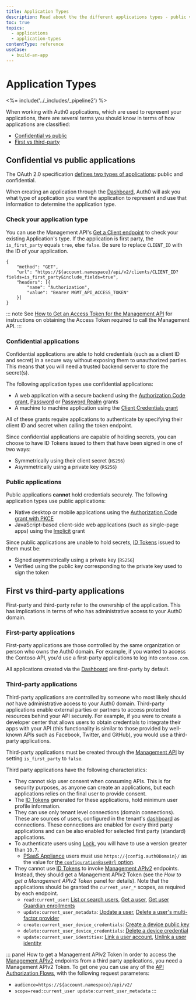 ```yaml
---
title: Application Types
description: Read about the the different applications types - public vs confidential, and first vs third-party
toc: true
topics:
  - applications
  - application-types
contentType: reference
useCase:
  - build-an-app
---
```

# Application Types

<%= include('../_includes/_pipeline2') %>

When working with Auth0 applications, which are used to represent your applications, there are several terms you should know in terms of how applications are classified:

* [Confidential vs public](#confidential-vs-public-applications)
* [First vs third-party](#first-vs-third-party-applications)

## Confidential vs public applications

The OAuth 2.0 specification [defines two types of applications](https://tools.ietf.org/html/rfc6749#section-2.1): public and confidential.

When creating an application through the [Dashboard](${manage_url}/#/applications), Auth0 will ask you what type of application you want the application to represent and use that information to determine the application type.

### Check your application type

You can use the Management API's [Get a Client endpoint](/api/management/v2#!/Clients/get_clients_by_id) to check your existing Application's type. If the application is first party, the `is_first_party` equals `true`, else `false`. Be sure to replace `CLIENT_ID` with the ID of your application.

```har
{
	"method": "GET",
	"url": "https://${account.namespace}/api/v2/clients/CLIENT_ID?fields=is_first_party&include_fields=true",
	"headers": [{
		"name": "Authorization",
		"value": "Bearer MGMT_API_ACCESS_TOKEN"
	}]
}
```

::: note
See [How to Get an Access Token for the Management API](/api/management/v2/tokens) for instructions on obtaining the Access Token required to call the Management API.
:::

### Confidential applications

Confidential applications are able to hold credentials (such as a client ID and secret) in a secure way without exposing them to unauthorized parties. This means that you will need a trusted backend server to store the secret(s).

The following application types use confidential applications:

* A web application with a secure backend using the [Authorization Code grant](/api-auth/grant/authorization-code), [Password](/api-auth/grant/password) or [Password Realm](/api-auth/tutorials/password-grant#realm-support) grants
* A machine to machine application using the [Client Credentials grant](/api-auth/grant/client-credentials)

All of these grants require applications to authenticate by specifying their client ID and secret when calling the token endpoint.

Since confidential applications are capable of holding secrets, you can choose to have ID Tokens issued to them that have been signed in one of two ways:

* Symmetrically using their client secret (`HS256`)
* Asymmetrically using a private key (`RS256`)

### Public applications

Public applications **cannot** hold credentials securely. The following application types use public applications:

* Native desktop or mobile applications using the [Authorization Code grant with PKCE](/api-auth/grant/authorization-code-pkce)
* JavaScript-based client-side web applications (such as single-page apps) using the [Implicit](/api-auth/grant/implicit) grant

Since public applications are unable to hold secrets, [ID Tokens](/tokens/id-token) issued to them must be:

* Signed asymmetrically using a private key (`RS256`)
* Verified using the public key corresponding to the private key used to sign the token

## First vs third-party applications

First-party and third-party refer to the ownership of the application. This has implications in terms of who has administrative access to your Auth0 domain.

### First-party applications

First-party applications are those controlled by the same organization or person who owns the Auth0 domain. For example, if you wanted to access the Contoso API, you'd use a first-party applications to log into `contoso.com`.

All applications created via the [Dashboard](${manage_url}/#/applications) are first-party by default.

### Third-party applications

Third-party applications are controlled by someone who most likely should *not* have administrative access to your Auth0 domain. Third-party applications enable external parties or partners to access protected resources behind your API securely. For example, if you were to create a developer center that allows users to obtain credentials to integrate their apps with your API (this functionality is similar to those provided by well-known APIs such as Facebook, Twitter, and GitHub), you would use a third-party applications. 

Third-party applications must be created through the [Management API](/api/management/v2#!/Clients/post_clients) by setting `is_first_party` to `false`.

Third party applications have the following characteristics:

- They cannot skip user consent when consuming APIs. This is for security purposes, as anyone can create an applications, but each applications relies on the final user to provide consent.
- The [ID Tokens](/tokens/id-token) generated for these applications, hold minimum user profile information.
- They can use only tenant level connections (domain connections). These are sources of users, configured in the tenant's [dashboard](${manage_url}) as connections. These connections are enabled for every third party applications and can be also enabled for selected first party (standard) applications.
- To authenticate users using [Lock](/libraries/lock), you will have to use a version greater than `10.7`.
  - [PSaaS Appliance](/appliance) users must use `https://{config.auth0Domain}/` as the value for [the `configurationBaseUrl` option](https://github.com/auth0/lock#other-options).
- They cannot use [ID Tokens](/tokens/id-token) to invoke [Management APIv2](/api/management/v2) endpoints. Instead, they should get a Management APIv2 Token (see the *How to get a Management APIv2 Token* panel for details). Note that the applications should be granted the `current_user_*` scopes, as required by each endpoint.
  - `read:current_user`: [List or search users](/api/management/v2#!/Users/get_users), [Get a user](/api/management/v2#!/Users/get_users_by_id), [Get user Guardian enrollments](/api/management/v2#!/Users/get_enrollments)
  - `update:current_user_metadata`: [Update a user](/api/management/v2#!/Users/patch_users_by_id), [Delete a user's multi-factor provider](/api/management/v2#!/Users/delete_multifactor_by_provider)
  - `create:current_user_device_credentials`: [Create a device public key](/api/management/v2#!/Device_Credentials/post_device_credentials)
  - `delete:current_user_device_credentials`: [Delete a device credential](/api/management/v2#!/Device_Credentials/delete_device_credentials_by_id)
  - `update:current_user_identities`: [Link a user account](/api/management/v2#!/Users/post_identities), [Unlink a user identity](/api/management/v2#!/Users/delete_provider_by_user_id)

::: panel How to get a Management APIv2 Token
In order to access the [Management APIv2](/api/management/v2) endpoints from a third party applications, you need a Management APIv2 Token. To get one you can use any of the [API Authorization Flows](/api-auth), with the following request parameters:
- `audience=https://${account.namespace}/api/v2/`
- `scope=read:current_user update:current_user_metadata`
:::
